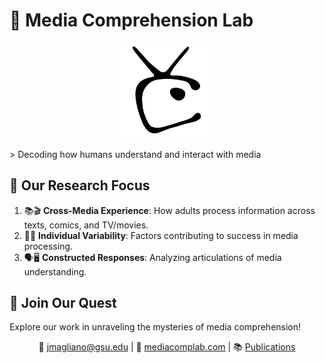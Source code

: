 # 🧠 Media Comprehension Lab
<p align="center">
  <img src="logo_black.png" alt="Media Comprehension Lab" width="150"/>
</p>
> Decoding how humans understand and interact with media

## 🎯 Our Research Focus

1. 📚🎬 **Cross-Media Experience**: How adults process information across texts, comics, and TV/movies.
2. 🧠💪 **Individual Variability**: Factors contributing to success in media processing.
3. 🗣️🖥️ **Constructed Responses**: Analyzing articulations of media understanding.

## 🚀 Join Our Quest

Explore our work in unraveling the mysteries of media comprehension!

<div align="center">

📧 [jmagliano@gsu.edu](mailto:jmagliano@gsu.edu) | 🔗 [mediacomplab.com](http://mediacomplab.com) | 📚 [Publications](https://mediacomplab.com/publications/)

</div>

